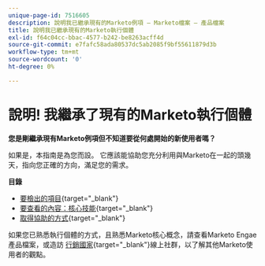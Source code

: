 ```yaml
---
unique-page-id: 7516605
description: 說明我已繼承現有的Marketo例項 — Marketo檔案 — 產品檔案
title: 說明我已繼承現有的Marketo執行個體
exl-id: f64c04cc-bbac-4577-b242-be8263acff4d
source-git-commit: e7fafc58ada80537dc5ab2085f9bf55611879d3b
workflow-type: tm+mt
source-wordcount: '0'
ht-degree: 0%

---
```


# 說明! 我繼承了現有的Marketo執行個體

**您是剛繼承現有Marketo例項但不知道要從何處開始的新使用者嗎？**

如果是，本指南是為您而設。 它應該能協助您充分利用與Marketo在一起的頭幾天，指向您正確的方向，滿足您的需求。

**目錄**

* [要檢出的項目](/help/marketo/getting-started/inheriting-a-marketo-instance/items-to-check-off.md){target=&quot;_blank&quot;}
* [要查看的內容：核心技能](/help/marketo/getting-started/inheriting-a-marketo-instance/things-to-review-core-skills.md){target=&quot;_blank&quot;}
* [取得協助的方式](/help/marketo/getting-started/inheriting-a-marketo-instance/ways-to-get-help.md){target=&quot;_blank&quot;}

如果您已熟悉執行個體的方式，且熟悉Marketo核心概念，請查看Marketo Engae產品檔案，或造訪 [行銷國家](https://nation.marketo.com/){target=&quot;_blank&quot;}線上社群，以了解其他Marketo使用者的觀點。
